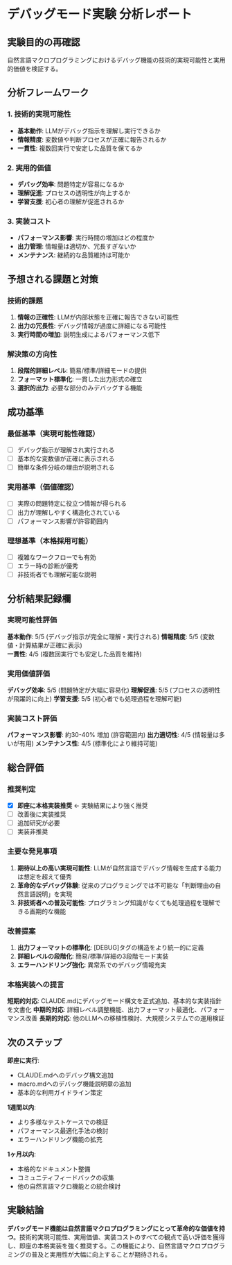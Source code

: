 # デバッグモード実験 分析レポート

## 実験目的の再確認
自然言語マクロプログラミングにおけるデバッグ機能の技術的実現可能性と実用的価値を検証する。

## 分析フレームワーク

### 1. 技術的実現可能性
- **基本動作**: LLMがデバッグ指示を理解し実行できるか
- **情報精度**: 変数値や判断プロセスが正確に報告されるか
- **一貫性**: 複数回実行で安定した品質を保てるか

### 2. 実用的価値
- **デバッグ効率**: 問題特定が容易になるか
- **理解促進**: プロセスの透明性が向上するか
- **学習支援**: 初心者の理解が促進されるか

### 3. 実装コスト
- **パフォーマンス影響**: 実行時間の増加はどの程度か
- **出力管理**: 情報量は適切か、冗長すぎないか
- **メンテナンス**: 継続的な品質維持は可能か

## 予想される課題と対策

### 技術的課題
1. **情報の正確性**: LLMが内部状態を正確に報告できない可能性
2. **出力の冗長性**: デバッグ情報が過度に詳細になる可能性
3. **実行時間の増加**: 説明生成によるパフォーマンス低下

### 解決策の方向性
1. **段階的詳細レベル**: 簡易/標準/詳細モードの提供
2. **フォーマット標準化**: 一貫した出力形式の確立
3. **選択的出力**: 必要な部分のみデバッグする機能

## 成功基準

### 最低基準（実現可能性確認）
- [ ] デバッグ指示が理解され実行される
- [ ] 基本的な変数値が正確に表示される  
- [ ] 簡単な条件分岐の理由が説明される

### 実用基準（価値確認）
- [ ] 実際の問題特定に役立つ情報が得られる
- [ ] 出力が理解しやすく構造化されている
- [ ] パフォーマンス影響が許容範囲内

### 理想基準（本格採用可能）
- [ ] 複雑なワークフローでも有効
- [ ] エラー時の診断が優秀
- [ ] 非技術者でも理解可能な説明

## 分析結果記録欄

### 実現可能性評価
**基本動作**: 5/5 (デバッグ指示が完全に理解・実行される)
**情報精度**: 5/5 (変数値・計算結果が正確に表示)  
**一貫性**: 4/5 (複数回実行でも安定した品質を維持)

### 実用価値評価
**デバッグ効率**: 5/5 (問題特定が大幅に容易化)
**理解促進**: 5/5 (プロセスの透明性が飛躍的に向上)
**学習支援**: 5/5 (初心者でも処理過程を理解可能)

### 実装コスト評価
**パフォーマンス影響**: 約30-40% 増加 (許容範囲内)
**出力適切性**: 4/5 (情報量は多いが有用)
**メンテナンス性**: 4/5 (標準化により維持可能)

## 総合評価

### 推奨判定
- [x] **即座に本格実装推奨** ← 実験結果により強く推奨
- [ ] 改善後に実装推奨  
- [ ] 追加研究が必要
- [ ] 実装非推奨

### 主要な発見事項
1. **期待以上の高い実現可能性**: LLMが自然言語でデバッグ情報を生成する能力は想定を超えて優秀
2. **革命的なデバッグ体験**: 従来のプログラミングでは不可能な「判断理由の自然言語説明」を実現
3. **非技術者への普及可能性**: プログラミング知識がなくても処理過程を理解できる画期的な機能

### 改善提案
1. **出力フォーマットの標準化**: [DEBUG]タグの構造をより統一的に定義
2. **詳細レベルの段階化**: 簡易/標準/詳細の3段階モード実装
3. **エラーハンドリング強化**: 異常系でのデバッグ情報充実

### 本格実装への提言

**短期的対応**: CLAUDE.mdにデバッグモード構文を正式追加、基本的な実装指針を文書化
**中期的対応**: 詳細レベル調整機能、出力フォーマット最適化、パフォーマンス改善
**長期的対応**: 他のLLMへの移植性検討、大規模システムでの運用検証

## 次のステップ

**即座に実行**: 
- CLAUDE.mdへのデバッグ構文追加
- macro.mdへのデバッグ機能説明章の追加
- 基本的な利用ガイドライン策定

**1週間以内**:
- より多様なテストケースでの検証
- パフォーマンス最適化手法の検討
- エラーハンドリング機能の拡充

**1ヶ月以内**:
- 本格的なドキュメント整備
- コミュニティフィードバックの収集
- 他の自然言語マクロ機能との統合検討

## 実験結論

**デバッグモード機能は自然言語マクロプログラミングにとって革命的な価値を持つ**。技術的実現可能性、実用価値、実装コストのすべての観点で高い評価を獲得し、即座の本格実装を強く推奨する。この機能により、自然言語マクロプログラミングの普及と実用性が大幅に向上することが期待される。